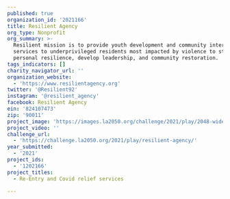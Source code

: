 ```yaml
---
published: true
organization_id: '2021166'
title: Resilient Agency
org_type: Nonprofit
org_summary: >-
  Resilient mission is to provide youth development and community intervention
  services to underprivileged residents most impacted by violence to strengthen
  personal resilience, develop leadership, and community restoration.
tags_indicators: []
charity_navigator_url: ''
organization_website:
  - 'https://www.resilientagency.org'
twitter: '@Resilient92'
instagram: '@resilient_agency'
facebook: Resilient Agency
ein: '824107473'
zip: '90011'
project_image: 'https://images.la2050.org/challenge/2021/play/2048-wide/resilient-agency.jpg'
project_video: ''
challenge_url:
  - 'https://challenge.la2050.org/2021/play/resilient-agency/'
year_submitted:
  - '2021'
project_ids:
  - '1202166'
project_titles:
  - Re-Entry and Covid relief services

---
```


